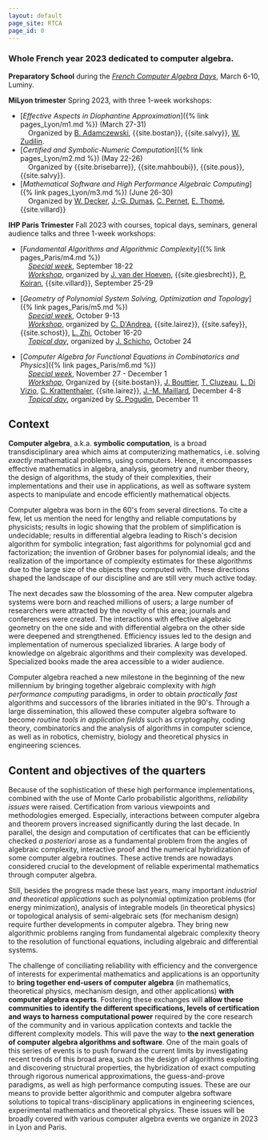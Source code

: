 ```yaml
---
layout: default
page_site: RTCA
page_id: 0
---
```



### Whole French year 2023 dedicated to computer algebra. 

**Preparatory School** during the [*French Computer Algebra Days*](https://sourcesup.renater.fr/www/orga-jncf), March 6-10, Luminy.


**MiLyon trimester** Spring 2023, with three 1-week workshops:
  * [*Effective Aspects in Diophantine Approximation*]({% link pages_Lyon/m1.md %}) (March 27-31)
    <br/>&nbsp;&nbsp;&nbsp; Organized by [B. Adamczewski](https://adamczewski.perso.math.cnrs.fr), {{site.bostan}}, {{site.salvy}}, [W. Zudilin](https://www.math.ru.nl/~wzudilin/).
  * [*Certified and Symbolic-Numeric Computation*]({% link pages_Lyon/m2.md %}) (May 22-26)<br/>&nbsp;&nbsp;&nbsp; Organized by {{site.brisebarre}}, {{site.mahboubi}}, {{site.pous}}, {{site.salvy}}.
  * [*Mathematical Software and High Performance Algebraic Computing*]({% link pages_Lyon/m3.md %}) (June 26-30)<br/>&nbsp;&nbsp;&nbsp; Organized by [W. Decker](https://www.mathematik.uni-kl.de/en/agag/people/head/prof-dr-wolfram-decker), [J.-G. Dumas](https://membres-ljk.imag.fr/Jean-Guillaume.Dumas/), [C. Pernet](https://membres-ljk.imag.fr/Clement.Pernet/), [E. Thomé](https://members.loria.fr/EThome/), {{site.villard}}

**IHP Paris Trimester** Fall 2023 with courses, topical days, seminars, general audience talks and three 1-week workshops:
  * [*Fundamental Algorithms and Algorithmic Complexity*]({% link pages_Paris/m4.md %}) 
  <br/>&nbsp;&nbsp;&nbsp; [*Special week*](pages_Paris/m4.md#special), September 18-22
  <br/>&nbsp;&nbsp;&nbsp; [*Workshop*](pages_Paris/m4.md#schedule), organized by [J. van der Hoeven](https://www.texmacs.org/joris/main/joris.html), {{site.giesbrecht}}, 
    [P. Koiran](http://perso.ens-lyon.fr/pascal.koiran),
    {{site.villard}}, September 25-29

  * [*Geometry of Polynomial System Solving, Optimization and Topology*]({% link pages_Paris/m5.md %}) 
<br/>&nbsp;&nbsp;&nbsp; [*Special week*](pages_Paris/m5.md), October 9-13
  <br/>&nbsp;&nbsp;&nbsp; [*Workshop*](pages_Paris/m5.md#workshop), organized by [C. D'Andrea](http://www.ub.edu/arcades/cdandrea.html), {{site.lairez}}, {{site.safey}}, {{site.schost}}, [L. Zhi](http://www.mmrc.iss.ac.cn/~lzhi/), October 16-20
<br/>&nbsp;&nbsp;&nbsp; [*Topical day*](pages_Paris/m5.md#topical), 
organized by [J. Schicho](https://www3.risc.jku.at/people/jschicho), October 24

  * [*Computer Algebra for Functional Equations in Combinatorics and Physics*]({% link pages_Paris/m6.md %}) 
<br/>&nbsp;&nbsp;&nbsp; [*Special week*](pages_Paris/m6.md#special), November 27 - December 1
  <br/>&nbsp;&nbsp;&nbsp; [*Workshop*](pages_Paris/m6.md#workshop), Organized by {{site.bostan}}, 
    [J. Bouttier](https://www.ipht.fr/Pisp/jeremie.bouttier), [T. Cluzeau](https://www.unilim.fr/pages_perso/thomas.cluzeau/), [L. Di Vizio](https://divizio.joomla.com/), [C. Krattenthaler](https://www.mat.univie.ac.at/~kratt/), {{site.lairez}}, [J.-M. Maillard](https://www.lptmc.jussieu.fr/users/maillard), December 4-8
<br/>&nbsp;&nbsp;&nbsp; [*Topical day*](pages_Paris/m6.md#topical),
organized by [G. Pogudin](http://www.lix.polytechnique.fr/Labo/Gleb.POGUDIN/), December 11

## Context ##

**Computer algebra**, a.k.a. **symbolic computation**, is a broad transdisciplinary area which aims at computerizing mathematics, i.e. solving *exactly* mathematical problems, using computers. Hence, it encompasses effective mathematics in algebra, analysis, geometry and number theory, the design of algorithms, the study of their complexities, their implementations and their use in applications, as well as software system aspects to manipulate and encode efficiently mathematical objects. 

Computer algebra was born in the 60's from several directions. To cite a few, let us mention 
the need for lengthy and reliable computations by physicists; results in logic showing that the problem of simplification is undecidable; results in differential algebra leading to Risch's decision algorithm for symbolic integration; fast algorithms for polynomial gcd and factorization; the invention of Gröbner bases for polynomial ideals; and the realization of the importance of complexity estimates for these algorithms due to the large size of the objects they  computed with. These directions shaped the landscape of our discipline and are still very much active today.

The next decades saw the blossoming of the area. New computer algebra systems were born and reached millions of users; a large number of researchers were attracted by the novelty of this area; journals and conferences were created. The interactions with effective algebraic geometry on the one side and with differential algebra on the other side were deepened and strengthened. Efficiency issues led to the design and implementation of numerous specialized libraries. A large body of knowledge on algebraic algorithms and their complexity was developed. Specialized books made the area accessible to a wider audience.

Computer algebra reached a new milestone in the beginning of the new millennium 
by bringing together algebraic complexity with *high performance computing* paradigms, 
in order to obtain *practically fast* algorithms and successors of the libraries initiated in the 90's.
Through a large dissemination, this allowed these 
computer algebra software to become *routine tools in application fields* such as  cryptography, coding 
theory, combinatorics and the analysis of algorithms in computer science, as well as in robotics, chemistry, 
biology and theoretical physics in engineering sciences.

## Content and objectives of the quarters

Because of the sophistication of these high performance implementations, combined with the use of 
Monte Carlo probabilistic algorithms,
*reliability issues* were raised. Certification from various viewpoints and methodologies 
emerged. Especially, 
interactions between computer algebra and theorem provers increased significantly during the last decade.
In parallel, the design and computation of certificates that can be efficiently checked *a posteriori*  arose as a fundamental 
problem from the angles of algebraic complexity, interactive proof and the numerical hybridization of some computer algebra routines.
These active trends are nowadays considered crucial to the development of reliable experimental mathematics through computer algebra.



Still, besides the progress made these last years, many important *industrial and
theoretical  applications* such as polynomial optimization problems (for energy
minimization), analysis of integrable models (in theoretical physics) or topological analysis of
semi-algebraic sets (for mechanism design) require further developments in computer
algebra. They bring new algorithmic problems ranging from fundamental algebraic
complexity theory to the resolution of functional equations,  including algebraic and differential systems.

The challenge of conciliating reliability with efficiency and the convergence of interests 
for experimental mathematics 
and applications is an opportunity to **bring together end-users of computer
algebra** (in mathematics, theoretical physics, mechanism design, and other applications)
**with computer algebra experts**. 
Fostering these exchanges will **allow these communities to identify
the different specifications, levels of certification and 
ways to harness
computational power** required by the core research of the community and in 
various application contexts and tackle the different complexity models. 
This will pave the way to **the next generation of computer algebra algorithms and software**. One of the main goals of this series of events is to push forward the current
limits by investigating recent trends of this
broad area, such as the design of algorithms exploiting and discovering structural 
properties, the hybridization of exact computing through rigorous numerical approximations, 
the guess-and-prove paradigms, as well as high performance computing issues. 
These are our means to provide better algorithmic and computer algebra software solutions to topical 
trans-disciplinary applications in engineering sciences, experimental mathematics and theoretical physics. 
These issues will be broadly covered with various computer algebra events we organize in 2023 in Lyon and Paris. 
